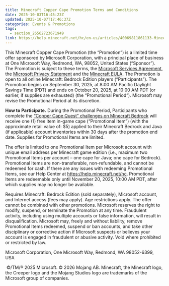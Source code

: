 ```yaml
---
title: Minecraft Copper Cape Promotion Terms and Conditions
date: 2025-10-03T16:45:23Z
updated: 2025-10-07T17:46:37Z
categories: Events & Promotions
tags:
  - section_26562723671949
link: https://help.minecraft.net/hc/en-us/articles/40069811861133-Minecraft-Copper-Cape-Promotion-Terms-and-Conditions
---
```


This Minecraft Copper Cape Promotion (the “Promotion”) is a limited time offer sponsored by Microsoft Corporation, with a principal place of business at One Microsoft Way, Redmond, WA, 98052, United States (“Sponsor”). The Promotion is subject to these terms, the [Microsoft Services Agreement](https://aka.ms/msa), the [Microsoft Privacy Statement](https://www.microsoft.com/en-us/privacy/privacystatement) and the [Minecraft EULA](https://www.minecraft.net/en-us/eula). The Promotion is open to all online Minecraft: Bedrock Edition players (“Participants”). The Promotion begins on September 30, 2025, at 8:00 AM Pacific Daylight Savings Time (PDT) and ends on October 20, 2025, at 10:00 AM PDT (or earlier, if supplies are exhausted) (the “Promotional Period”). Microsoft may revise the Promotional Period at its discretion.  

**How to Participate.** During the Promotional Period, Participants who complete the [“Copper Cape Quest” challenges on Minecraft Bedrock](https://www.minecraft.net/en-us/article/the-copper-cape-quest) will receive one (1) free item in-game cape (“Promotional Item”) (with the approximate retail value of: \$5) applied to their Minecraft Bedrock and Java (if applicable) account inventories within 30 days after the promotion end date. Supplies for Promotional Items are limited.  

The offer is limited to one Promotional Item per Microsoft account with unique email address per Minecraft game edition (i.e., maximum two Promotional Items per account – one cape for Java; one cape for Bedrock). Promotional Items are non-transferable, non-refundable, and cannot be redeemed for cash. If there are any issues with redeeming Promotional Items, see our Help Center at <https://help.minecraft.net/hc>. Promotional Items are redeemable only until November 20, 2025, 10:00 AM PDT, after which supplies may no longer be available.

Requires Minecraft: Bedrock Edition (sold separately), Microsoft account, and Internet access (fees may apply). Age restrictions apply. The offer cannot be combined with other promotions. Microsoft reserves the right to modify, suspend, or terminate the Promotion at any time. Fraudulent activity, including using multiple accounts or false information, will result in disqualification. Microsoft may, freely and without liability, remove Promotional Items redeemed, suspend or ban accounts, and take other disciplinary or corrective action if Microsoft suspects or believes your account is engaged in fraudulent or abusive activity. Void where prohibited or restricted by law. 

Microsoft Corporation, One Microsoft Way, Redmond, WA 98052-6399, USA

 ©/TM/® 2025 Microsoft. © 2026 Mojang AB. Minecraft, the Minecraft logo, the Creeper logo and the Mojang Studios logo are trademarks of the Microsoft group of companies.
